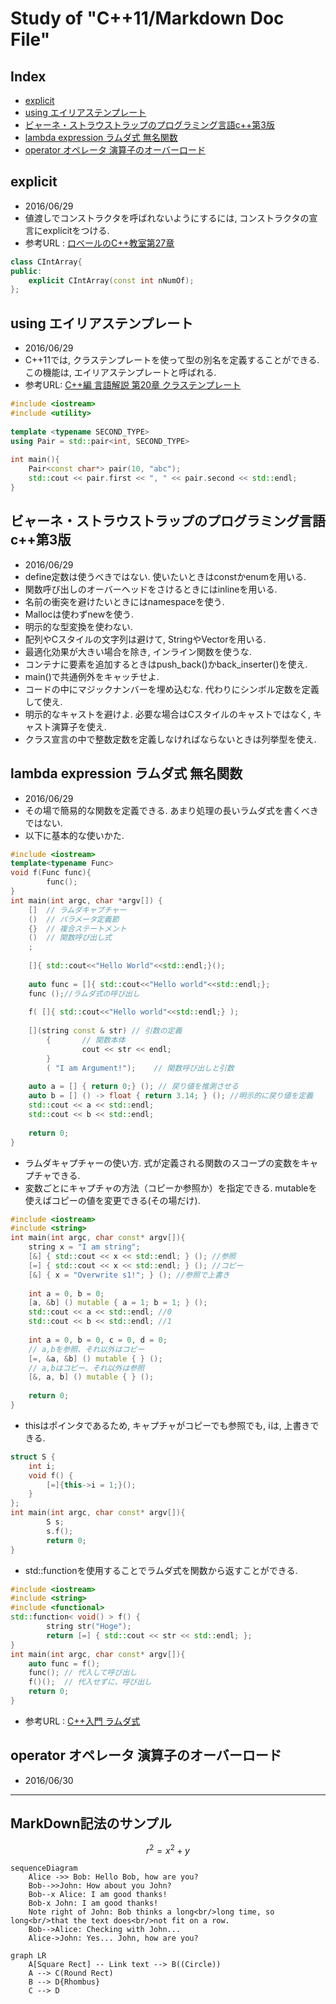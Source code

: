 # Study of "C++11/Markdown Doc File"
## Index
* [explicit](#explicit)
* [using エイリアステンプレート](#using-エイリアステンプレート)
* [ビャーネ・ストラウストラップのプログラミング言語c\+\+第3版](#ビャーネ・ストラウストラップのプログラミング言語c\+\+第3版)
* [lambda expression ラムダ式 無名関数](#lambda-expression-ラムダ式-無名関数)
* [operator オペレータ 演算子のオーバーロード](#operator-オペレータ-演算子のオーバーロード)

## explicit
 - 2016/06/29
 - 値渡しでコンストラクタを呼ばれないようにするには, コンストラクタの宣言にexplicitをつける.
 - 参考URL : [ロベールのC++教室第27章](http://www7b.biglobe.ne.jp/~robe/cpphtml/html02/cpp02027.html)
```cpp
class CIntArray{
public:
    explicit CIntArray(const int nNumOf);
};
```

## using エイリアステンプレート
 - 2016/06/29
 - C\+\+11では, クラステンプレートを使って型の別名を定義することができる. この機能は, エイリアステンプレートと呼ばれる.
 - 参考URL: [C++編 言語解説 第20章 クラステンプレート](http://ppp-lab.sakura.ne.jp/ProgrammingPlacePlus/cpp/language/020.html)
```cpp
#include <iostream>
#include <utility>
　
template <typename SECOND_TYPE>
using Pair = std::pair<int, SECOND_TYPE>
　
int main(){
	Pair<const char*> pair(10, "abc");
	std::cout << pair.first << ", " << pair.second << std::endl;
}
```

## ビャーネ・ストラウストラップのプログラミング言語c\+\+第3版
 - 2016/06/29
 - define定数は使うべきではない. 使いたいときはconstかenumを用いる.
 - 関数呼び出しのオーバーヘッドをさけるときにはinlineを用いる.
 - 名前の衝突を避けたいときにはnamespaceを使う.
 - Mallocは使わずnewを使う.
 - 明示的な型変換を使わない.
 - 配列やCスタイルの文字列は避けて, StringやVectorを用いる.
 - 最適化効果が大きい場合を除き, インライン関数を使うな.
 - コンテナに要素を追加するときはpush_back()かback_inserter()を使え.
 - main()で共通例外をキャッチせよ.
 - コードの中にマジックナンバーを埋め込むな. 代わりにシンボル定数を定義して使え.
 - 明示的なキャストを避けよ. 必要な場合はCスタイルのキャストではなく, キャスト演算子を使え.
 - クラス宣言の中で整数定数を定義しなければならないときは列挙型を使え.

## lambda expression ラムダ式 無名関数
 - 2016/06/29
 - その場で簡易的な関数を定義できる. あまり処理の長いラムダ式を書くべきではない.
 - 以下に基本的な使いかた.
```cpp
#include <iostream>
template<typename Func>
void f(Func func){
        func();
}
int main(int argc, char *argv[]) {
	[]	// ラムダキャプチャー
	()	// パラメータ定義節
	{}	// 複合ステートメント
	()	// 関数呼び出し式
	;
　
	[]{ std::cout<<"Hello World"<<std::endl;}();
　
	auto func = []{ std::cout<<"Hello world"<<std::endl;};
    func ();//ラムダ式の呼び出し
　
	f( []{ std::cout<<"Hello world"<<std::endl;} );
　
	[](string const & str) // 引数の定義
        {       // 関数本体
                cout << str << endl;
        }
        ( "I am Argument!");    // 関数呼び出しと引数
　
	auto a = [] { return 0;} (); // 戻り値を推測させる
    auto b = [] () -> float { return 3.14; } (); //明示的に戻り値を定義
    std::cout << a << std::endl;
    std::cout << b << std::endl;
　
	return 0;
}
```
 - ラムダキャプチャーの使い方. 式が定義される関数のスコープの変数をキャプチャできる.
 - 変数ごとにキャプチャの方法（コピーか参照か）を指定できる. mutableを使えばコピーの値を変更できる(その場だけ).
```cpp
#include <iostream>
#include <string>
int main(int argc, char const* argv[]){
	string x = "I am string";
	[&] { std::cout << x << std::endl; } (); //参照
	[=] { std::cout << x << std::endl; } (); //コピー
	[&] { x = "Overwrite s1!"; } (); //参照で上書き
　
	int a = 0, b = 0;
	[a, &b] () mutable { a = 1; b = 1; } ();
	std::cout << a << std::endl; //0
	std::cout << b << std::endl; //1
　
	int a = 0, b = 0, c = 0, d = 0;
	// a,bを参照、それ以外はコピー
	[=, &a, &b] () mutable { } ();
	// a,bはコピー、それ以外は参照
	[&, a, b] () mutable { } ();
　
	return 0;
}
```
 - thisはポインタであるため, キャプチャがコピーでも参照でも, iは, 上書きできる.
```cpp
struct S {
	int i;
	void f() {
		[=]{this->i = 1;}();
    }
};
int main(int argc, char const* argv[]){
        S s;
        s.f();
        return 0;
}
```
 - std::functionを使用することでラムダ式を関数から返すことができる.
```cpp
#include <iostream>
#include <string>
#include <functional>
std::function< void() > f() {
        string str("Hoge");
        return [=] { std::cout << str << std::endl; };
}
int main(int argc, char const* argv[]){
	auto func = f();
	func();	// 代入して呼び出し
	f()();	// 代入せずに、呼び出し
	return 0;
}
```
 - 参考URL : [C++入門 ラムダ式](http://kaworu.jpn.org/cpp/%E3%83%A9%E3%83%A0%E3%83%80%E5%BC%8F)

## operator オペレータ 演算子のオーバーロード
 - 2016/06/30

* * *
## MarkDown記法のサンプル
$$
r^2 = x^2 + y
$$

```mermaid
sequenceDiagram
    Alice ->> Bob: Hello Bob, how are you?
    Bob-->>John: How about you John?
    Bob--x Alice: I am good thanks!
    Bob-x John: I am good thanks!
    Note right of John: Bob thinks a long<br/>long time, so long<br/>that the text does<br/>not fit on a row.
    Bob-->Alice: Checking with John...
    Alice->John: Yes... John, how are you?
```

```mermaid
graph LR
    A[Square Rect] -- Link text --> B((Circle))
    A --> C(Round Rect)
    B --> D{Rhombus}
    C --> D
```
